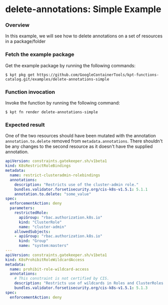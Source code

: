 # delete-annotations: Simple Example

### Overview

In this example, we will see how to delete annotations on a set of resources in a package/folder

### Fetch the example package

Get the example package by running the following commands:

```shell
$ kpt pkg get https://github.com/GoogleContainerTools/kpt-functions-catalog.git/examples/delete-annotations-simple
```

### Function invocation

Invoke the function by running the following command:

```shell
$ kpt fn render delete-annotations-simple
```

### Expected result

One of the two resources should have been mutated with the annotation `annotation.to.delete` removed from `metadata.annotations`. There shouldn't be any changes to the second resource as it doesn't have the supplied annotation.

```yaml
apiVersion: constraints.gatekeeper.sh/v1beta1
kind: K8sRestrictRoleBindings
metadata:
  name: restrict-clusteradmin-rolebindings
  annotations:
    description: "Restricts use of the cluster-admin role."
    bundles.validator.forsetisecurity.org/cis-k8s-v1.5.1: 5.1.1
    annotation.to.delete: "some_value"
spec:
  enforcementAction: deny
  parameters:
    restrictedRole:
      apiGroup: "rbac.authorization.k8s.io"
      kind: "ClusterRole"
      name: "cluster-admin"
    allowedSubjects:
    - apiGroup: "rbac.authorization.k8s.io"
      kind: "Group"
      name: "system:masters"
---
apiVersion: constraints.gatekeeper.sh/v1beta1
kind: K8sProhibitRoleWildcardAccess
metadata:
  name: prohibit-role-wildcard-access
  annotations:
    # This constraint is not certified by CIS.
    description: "Restricts use of wildcards in Roles and ClusterRoles."
    bundles.validator.forsetisecurity.org/cis-k8s-v1.5.1: 5.1.3
spec:
  enforcementAction: deny

```
